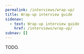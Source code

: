 ```yaml
---
permalink: /interviews/wrap-up/
title: Wrap-up interview guide
sidenav:
  - text: Wrap-up interview guide
    href: /interviews/wrap-up/
subnav: []
---
```


TODO.
